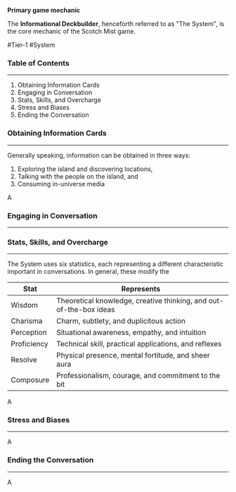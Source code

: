 **Primary game mechanic**

The **Informational Deckbuilder**, henceforth referred to as "The System", is the core mechanic of the Scotch Mist game.

#Tier-1 #System
### Table of Contents
---
1) Obtaining Information Cards
2) Engaging in Conversation
3) Stats, Skills, and Overcharge
4) Stress and Biases
5) Ending the Conversation
### Obtaining Information Cards
---
Generally speaking, information can be obtained in three ways:
1) Exploring the island and discovering locations, 
2) Talking with the people on the island, and
3) Consuming in-universe media

A
### Engaging in Conversation
---

### Stats, Skills, and Overcharge
---
The System uses six statistics, each representing a different characteristic important in conversations. In general, these modify the 

| Stat        | Represents                                                         |
| ----------- | ------------------------------------------------------------------ |
| Wisdom      | Theoretical knowledge, creative thinking, and out-of-the-box ideas |
| Charisma    | Charm, subtlety, and duplicitous action                            |
| Perception  | Situational awareness, empathy, and intuition                      |
| Proficiency | Technical skill, practical applications, and reflexes              |
| Resolve     | Physical presence, mental fortitude, and sheer aura                |
| Composure   | Professionalism, courage, and commitment to the bit                |
A
### Stress and Biases
---
A

### Ending the Conversation
---
A